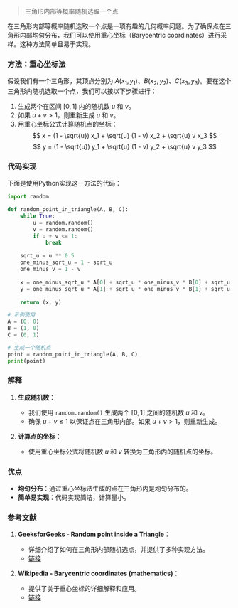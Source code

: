 > 三角形内部等概率随机选取一个点

在三角形内部等概率随机选取一个点是一项有趣的几何概率问题。为了确保点在三角形内部均匀分布，我们可以使用重心坐标（Barycentric coordinates）进行采样。这种方法简单且易于实现。

### 方法：重心坐标法

假设我们有一个三角形，其顶点分别为 $A (x_1, y_1)$、$B (x_2, y_2)$、$C (x_3, y_3)$。要在这个三角形内随机选取一个点，我们可以按以下步骤进行：

1. 生成两个在区间 $[0, 1]$ 内的随机数 $u$ 和 $v$。
2. 如果 $u + v > 1$，则重新生成 $u$ 和 $v$。
3. 用重心坐标公式计算随机点的坐标：
   $$
   x = (1 - \sqrt{u}) x_1 + \sqrt{u} (1 - v) x_2 + \sqrt{u} v x_3
   $$
   $$
   y = (1 - \sqrt{u}) y_1 + \sqrt{u} (1 - v) y_2 + \sqrt{u} v y_3
   $$

### 代码实现

下面是使用Python实现这一方法的代码：

```python
import random

def random_point_in_triangle(A, B, C):
    while True:
        u = random.random()
        v = random.random()
        if u + v <= 1:
            break
    
    sqrt_u = u ** 0.5
    one_minus_sqrt_u = 1 - sqrt_u
    one_minus_v = 1 - v
    
    x = one_minus_sqrt_u * A[0] + sqrt_u * one_minus_v * B[0] + sqrt_u * v * C[0]
    y = one_minus_sqrt_u * A[1] + sqrt_u * one_minus_v * B[1] + sqrt_u * v * C[1]
    
    return (x, y)

# 示例使用
A = (0, 0)
B = (1, 0)
C = (0, 1)

# 生成一个随机点
point = random_point_in_triangle(A, B, C)
print(point)
```

### 解释

1. **生成随机数**：
   - 我们使用 `random.random()` 生成两个 $[0, 1]$ 之间的随机数 $u$ 和 $v$。
   - 确保 $u + v \leq 1$ 以保证点在三角形内部。如果 $u + v > 1$，则重新生成。

2. **计算点的坐标**：
   - 使用重心坐标公式将随机数 $u$ 和 $v$ 转换为三角形内的随机点的坐标。

### 优点

- **均匀分布**：通过重心坐标法生成的点在三角形内是均匀分布的。
- **简单易实现**：代码实现简洁，计算量小。

### 参考文献

1. **GeeksforGeeks - Random point inside a Triangle**：
   - 详细介绍了如何在三角形内部随机选点，并提供了多种实现方法。
   - [链接](https://www.geeksforgeeks.org/random-point-inside-a-triangle/)
   
2. **Wikipedia - Barycentric coordinates (mathematics)**：
   - 提供了关于重心坐标的详细解释和应用。
   - [链接](https://en.wikipedia.org/wiki/Barycentric_coordinates_(mathematics))

